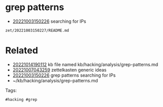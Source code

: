 # grep patterns

- [20221003150226](/zet/20221003150226/README.md) searching for IPs

` zet/20221003150227/README.md `

# Related

- [20221014190112](/zet/20221014190112/README.md) kb file named kb/hacking/analysis/grep-patterns.md
- [20221007043259](/zet/20221007043259/README.md) zettelkasten generic ideas
- [20221003150226](/zet/20221003150226/README.md) grep patterns searching for IPs
- ~/kb/hacking/analysis/grep-patterns.md

Tags:

    #hacking #grep 
